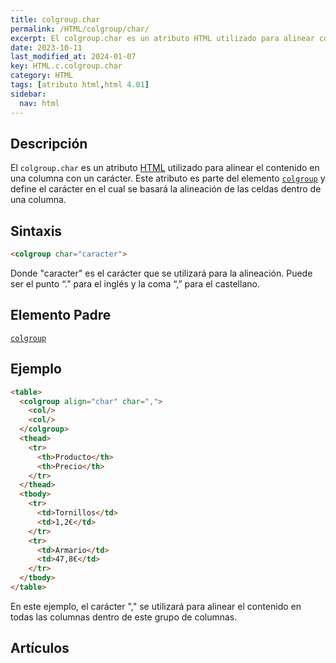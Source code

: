```yaml
---
title: colgroup.char
permalink: /HTML/colgroup/char/
excerpt: El colgroup.char es un atributo HTML utilizado para alinear columnas con un carácter. Se aplica en el elemento colgroup.
date: 2023-10-11
last_modified_at: 2024-01-07
key: HTML.c.colgroup.char
category: HTML
tags: [atributo html,html 4.01]
sidebar:
  nav: html
---
```


## Descripción


El `colgroup.char` es un atributo [HTML](https://www.manualweb.net/html/) utilizado para alinear el contenido en una columna con un carácter. Este atributo es parte del elemento [`colgroup`](https://www.w3api.com/HTML/colgroup/) y define el carácter en el cual se basará la alineación de las celdas dentro de una columna.


## Sintaxis


```html
<colgroup char="caracter">

```


Donde "caracter" es el carácter que se utilizará para la alineación. Puede ser el punto “.” para el inglés y la coma “,” para el castellano.


## Elemento Padre


[`colgroup`](https://www.w3api.com/HTML/colgroup/)


## Ejemplo


```html
<table>
  <colgroup align="char" char=",">
    <col/>
    <col/>
  </colgroup>
  <thead>
    <tr>
      <th>Producto</th>
      <th>Precio</th>
    </tr>
  </thead>
  <tbody>
    <tr>
      <td>Tornillos</td>
      <td>1,2€</td>
    </tr>
    <tr>
      <td>Armario</td>
      <td>47,8€</td>
    </tr>
  </tbody>
</table>
```


En este ejemplo, el carácter "," se utilizará para alinear el contenido en todas las columnas dentro de este grupo de columnas.


## Artículos

